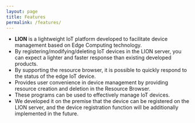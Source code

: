 ```yaml
---
layout: page
title: Features
permalink: /features/
---
```


- <b>LION</b> is a lightweight IoT platform developed to facilitate device management based on Edge Computing technology.
- By registering/modifying/deleting IoT devices in the LION server, you can expect a lighter and faster response than existing developed products.
- By supporting the resource browser, it is possible to quickly respond to the status of the edge IoT device.
- Provides user convenience in device management by providing resource creation and deletion in the Resource Browser.
- These programs can be used to effectively manage IoT devices.
- We developed it on the premise that the device can be registered on the LION server, and the device registration function will be additionally implemented in the future.


